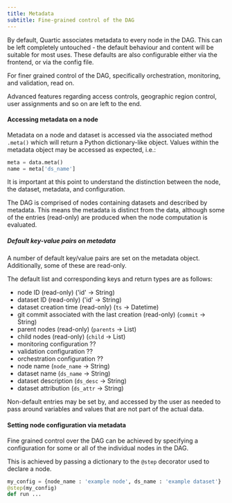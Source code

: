 ```yaml
---
title: Metadata
subtitle: Fine-grained control of the DAG
---
```


By default, Quartic associates metadata to every node in the DAG.
This can be left completely untouched - the default behaviour and content will be suitable for most uses. These defaults are also configurable either via the frontend, or via the config file.

For finer grained control of the DAG, specifically orchestration, monitoring, and validation, read on.

Advanced features regarding access controls, geographic region control, user assignments and so on are left to the end.


#### Accessing metadata on a node

Metadata on a node and dataset is accessed via the associated method `.meta()` which will return a Python dictionary-like object.
Values within the metadata object may be accessed as expected, i.e.:

```py
meta = data.meta()
name = meta['ds_name']
```

It is important at this point to understand the distinction between the node, the dataset, metadata, and configuration.

The DAG is comprised of nodes containing datasets and described by metadata.
This means the metadata is distinct from the data, although some of the entries (read-only) are produced when the node computation is evaluated.

##### Default key-value pairs on metadata

A number of default key/value pairs are set on the metadata object.
Additionally, some of these are read-only. 

The default list and corresponding keys and return types are as follows:
- node ID (read-only) ('id' -> String)
- dataset ID (read-only) ('id' -> String)
- dataset creation time (read-only) (`ts` -> Datetime)
- git commit associated with the last creation (read-only) (`commit` -> String)
- parent nodes (read-only) (`parents` -> List<String>)
- child nodes (read-only) (`child` -> List<String>)
- monitoring configuration ??
- validation configuration ??
- orchestration configuration ??
- node name (`node_name` -> String)
- dataset name (`ds_name` -> String)
- dataset description (`ds_desc` -> String)
- dataset attribution (`ds_attr` -> String)

Non-default entries may be set by, and accessed by the user as needed to pass around variables and values that are not part of the actual data.

#### Setting node configuration via metadata

Fine grained control over the DAG can be achieved by specifying a configuration for some or all of the individual nodes in the DAG.

This is achieved by passing a dictionary to the `@step` decorator used to declare a node.

```py
my_config = {node_name : 'example node', ds_name : 'example dataset'}
@step(my_config)
def run ...
```
